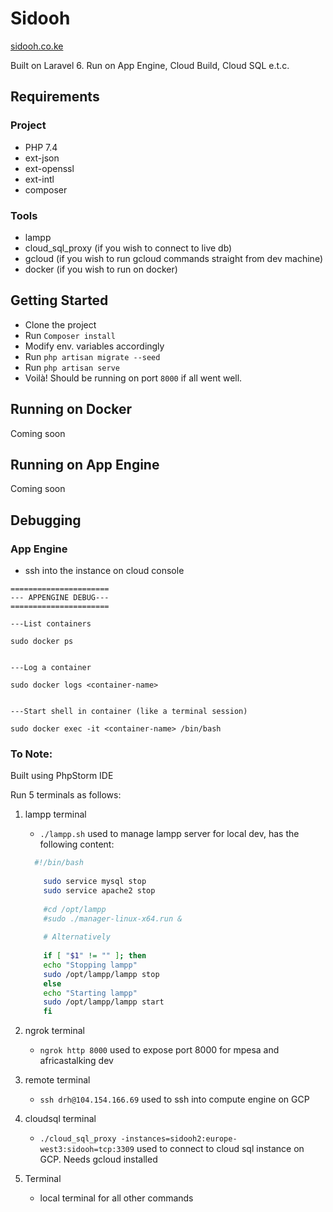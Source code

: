 # Sidooh

[sidooh.co.ke](https://sidooh.co.ke)

Built on Laravel 6. Run on App Engine, Cloud Build, Cloud SQL e.t.c.

## Requirements

### Project

- PHP 7.4
- ext-json
- ext-openssl
- ext-intl
- composer

### Tools

- lampp
- cloud_sql_proxy (if you wish to connect to live db)
- gcloud (if you wish to run gcloud commands straight from dev machine)
- docker (if you wish to run on docker)

## Getting Started

- Clone the project
- Run `Composer install`
- Modify env. variables accordingly
- Run `php artisan migrate --seed`
- Run `php artisan serve`
- Voilà! Should be running on port `8000` if all went well.

## Running on Docker

Coming soon

## Running on App Engine

Coming soon

## Debugging

### App Engine

- ssh into the instance on cloud console

```shell
======================
--- APPENGINE DEBUG---
======================

---List containers

sudo docker ps


---Log a container

sudo docker logs <container-name>


---Start shell in container (like a terminal session)

sudo docker exec -it <container-name> /bin/bash

```

### To Note:

Built using PhpStorm IDE

Run 5 terminals as follows:

1. lampp terminal
    - `./lampp.sh`
      used to manage lampp server for local dev, has the following content:
    ```bash
      #!/bin/bash
        
        sudo service mysql stop
        sudo service apache2 stop
        
        #cd /opt/lampp
        #sudo ./manager-linux-x64.run &
        
        # Alternatively
        
        if [ "$1" != "" ]; then
        echo "Stopping lampp"
        sudo /opt/lampp/lampp stop
        else
        echo "Starting lampp"
        sudo /opt/lampp/lampp start
        fi
      ```

2. ngrok terminal
    - `ngrok http 8000`
      used to expose port 8000 for mpesa and africastalking dev

3. remote terminal
    - `ssh drh@104.154.166.69`
      used to ssh into compute engine on GCP

4. cloudsql terminal
    - `./cloud_sql_proxy -instances=sidooh2:europe-west3:sidooh=tcp:3309`
      used to connect to cloud sql instance on GCP. Needs gcloud installed

5. Terminal
    - local terminal for all other commands
